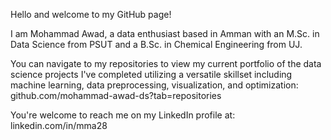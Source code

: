 Hello and welcome to my GitHub page!

I am Mohammad Awad, a data enthusiast based in Amman with an M.Sc. in Data Science from PSUT and a B.Sc. in Chemical Engineering from UJ.

You can navigate to my repositories to view my current portfolio of the data science projects I've completed utilizing a versatile skillset including machine learning, data preprocessing, visualization, and optimization: github.com/mohammad-awad-ds?tab=repositories 

You're welcome to reach me on my LinkedIn profile at: linkedin.com/in/mma28
